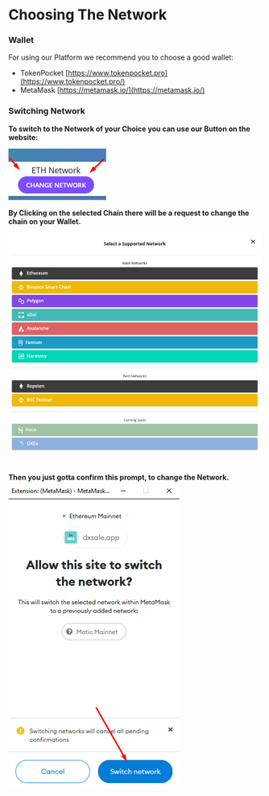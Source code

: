 # Choosing The Network

### Wallet

For using our Platform we recommend you to choose a good wallet:

* TokenPocket [https://www.tokenpocket.pro](https://www.tokenpocket.pro/)
* MetaMask [https://metamask.io/](https://metamask.io/)

### Switching Network

**To switch to the Network of your Choice you can use our Button on the website:**

![](../../.gitbook/assets/image%20%2836%29.png)

**By Clicking on the selected Chain there will be a request to change the chain on your Wallet.**

![](../../.gitbook/assets/image%20%2813%29.png)

**Then you just gotta confirm this prompt, to change the Network.**

![](../../.gitbook/assets/image%20%2824%29.png)

